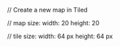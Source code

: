 // Create a new map in Tiled

// map size: 
width: 20
height: 20

// tile size: 
width: 64 px
height: 64 px
